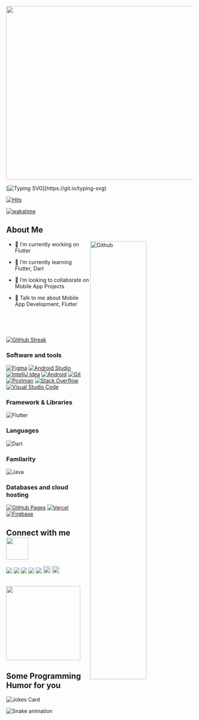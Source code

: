 
<img src="https://media.giphy.com/media/xT0Gqz6wHk6BqX4i4M/giphy.gif" width="850" height="468" />

[![Typing SVG](https://readme-typing-svg.herokuapp.com?color=%2300F7EF&size=27&duration=6000&vCenter=true&lines=Flutter+Developer..;Follow+the+white+rabbit.)](https://git.io/typing-svg)

[![Hits](https://hits.seeyoufarm.com/api/count/incr/badge.svg?url=https%3A%2F%2Fgithub.com%2Fyagizdo&count_bg=%2300F7EF&title_bg=%23555555&icon=flutter.svg&icon_color=%2300F7EF&title=Visitors&edge_flat=false)](https://hits.seeyoufarm.com)

[![wakatime](https://wakatime.com/badge/user/8bc7a88c-d81b-4d2e-95cd-12e128028abe.svg)](https://wakatime.com/@8bc7a88c-d81b-4d2e-95cd-12e128028abe)

<h2> About Me</h2>

<img width="55%" align="right" alt="Github" src="https://raw.githubusercontent.com/onimur/.github/master/.resources/git-header.svg" />


- 🔭 I’m currently working on Flutter

- 🌱 I’m currently learning Flutter, Dart

- 👯 I’m looking to collaborate on Mobile App Projects

- 💬 Talk to me about Mobile App Development, Flutter

<br>
<br>
<br>

[![GitHub Streak](https://github-readme-streak-stats.herokuapp.com?user=yagizdo&theme=github-dark&hide_border=true)](https://git.io/streak-stats)

<h3 align="left">Software and tools</h3>
<p>
    <a href="#"><img alt="Figma" src="https://img.shields.io/badge/Figma-%2320232a.svg?logo=figma&logoColor=white"></a>
    <a href="#"><img alt="Android Studio" src="https://img.shields.io/badge/Android%20Studio-008678.svg?logo=android-studio&logoColor=white"></a>
    <a href="#"><img alt="IntelliJ Idea" src="https://img.shields.io/badge/IntelliJIDEA-000000.svg?logo=intellij-idea&logoColor=white"></a>
    <a href="#"><img alt="Android" src="https://img.shields.io/badge/Android-3DDC84?logo=android&logoColor=white"></a>
    <a href="#"><img alt="Git" src="https://img.shields.io/badge/Git%20-%23F05033.svg?logo=git&logoColor=white"></a>
    <a href="#"><img alt="Postman" src="https://img.shields.io/badge/Postman-FF6C37?logo=postman&logoColor=white"></a>
    <a href="#"><img alt="Stack Overflow" src="https://img.shields.io/badge/-Stack%20Overflow-FE7A16?logo=stack-overflow&logoColor=white"></a>
    <a href="#"><img alt="Visual Studio Code" src="https://img.shields.io/badge/Visual%20Studio%20Code-0078d7.svg?logo=visual-studio-code&logoColor=white"></a>
</p>

<h3 align="left">Framework & Libraries</h3>
<p>
    <img alt="Flutter" src="https://img.shields.io/badge/Flutter%20-%2302569B.svg?logo=flutter&logoColor=white"></img>
</p>

<h3 align="left">Languages</h3>
<p>
   <img alt="Dart" src="https://img.shields.io/badge/Dart%20-%2315A6C4.svg?logo=dart&logoColor=white"></img>
</p>

<h3 align="left">Familarity</h3>
<p>
  <img alt="Java" src="https://img.shields.io/badge/Java-ED8B00?logo=java&logoColor=white"></img>
  <!-- <img alt="Javascript" src="https://img.shields.io/badge/JavaScript-323330?logo=javascript&logoColor=F7DF1E"></img> -->
</p>

<h3 align="left">Databases and cloud hosting</h3>
<p>
    <a href="#"><img alt="GitHub Pages" src="https://img.shields.io/badge/GitHub%20Pages-%23327FC7.svg?logo=github&logoColor=white"></a>
    <a href="#"><img alt="Vercel" src="https://img.shields.io/badge/Vercel%20-%23000000.svg?logo=vercel&logoColor=white"></a>
    <a href="#"><img alt="Firebase" src="https://img.shields.io/badge/firebase-ffca28?logo=firebase&logoColor=black"></a>
</p>


<h2> Connect with me <img src='https://raw.githubusercontent.com/ShahriarShafin/ShahriarShafin/main/Assets/handshake.gif' width="60px" height="60px"> </h2>
<a href = 'https://www.linkedin.com/in/yagizdo'> <img src="https://img.shields.io/badge/LinkedIn-0077B5?&logo=linkedin&logoColor=white"/></a> 
<a href = 'https://www.twitter.com/yagizdo'> <img src="https://img.shields.io/badge/Twitter-1DA1F2?logo=twitter&logoColor=white"/></a> 
<a href = 'https://www.github.com/yagizdo'> <img src="https://img.shields.io/badge/GitHub-100000?logo=github&logoColor=white"/></a>
<a href = 'https://yagizdo.medium.com/'> <img src="https://img.shields.io/badge/Medium-12100E?logo=medium&logoColor=white"/></a> 
<a href = 'https://www.twitch.tv/yagoo'> <img src="https://img.shields.io/badge/Twitch-9146FF?logo=twitch&logoColor=white"/></a> 
<a href = 'https://yagizdokumaci.com/'> <img width = '20px' src="https://yagizdokumaci.com/android-icon-192x192.png"/></a> 
<a href = 'https://blog.yagizdokumaci.com/'> <img width = '20px' src="https://blog.yagizdokumaci.com/android-icon-192x192.png"/></a> 

</br>
</br>

<p>  
  <a href="https://buymeacoffee.com/yagizdo" target="_blank"><img src="https://res.cloudinary.com/selimyal/image/upload/v1641238333/bmc-button_ast3kz.png" width="200" /></a>
</p>

<h2> Some Programming Humor for you </h2>

![Jokes Card](https://readme-jokes.vercel.app/api?theme=dark)

![Snake animation](https://svgshare.com/i/_CU.svg)

<br>
